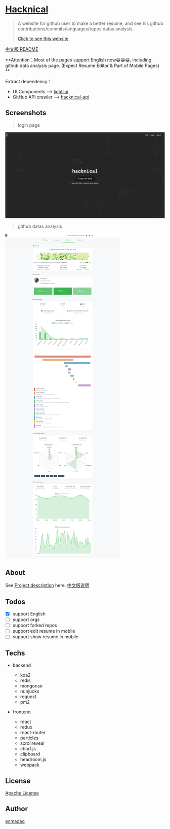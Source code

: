 # [Hacknical](http://hacknical.com?locale=en)

> A website for github user to make a better resume,  and see his github contributions/commits/languages/repos datas analysis.
>
> [Click to see this website](http://hacknical.com?locale=en)

[中文版 README](./README-ZH.md)

**Attention：Most of the pages support English now😁😁😁, including github data analysis page. (Expect Resume Editor & Part of Mobile Pages) **

Extract dependency：

- UI Components --> [light-ui](https://github.com/ecmadao/light-ui)
- GitHub API crawler --> [hacknical-api](https://github.com/ecmadao/hacknical-api)

## Screenshots

> login page

![login page](./screenshots/login-en.png)

> github datas analysis

![github datas](./screenshots/github-en.png)

## About

See [Project description](./doc/ABOUT-en.md) here. [中文版说明](./doc/ABOUT-zh.md)

## Todos

- [x] support English
- [ ] support orgs
- [ ] support forked repos
- [ ] support edit resume in mobile
- [ ] support show resume in mobile

## Techs

- backend

  - koa2
  - redis
  - mongoose
  - nunjucks
  - request
  - pm2

- frontend

  - react
  - redux
  - react-router
  - particles
  - scrollreveal
  - chart.js
  - clipboard
  - headroom.js
  - webpack


## License

[Apache License](./LICENSE)

## Author

[ecmadao](//github.com/ecmadao)
